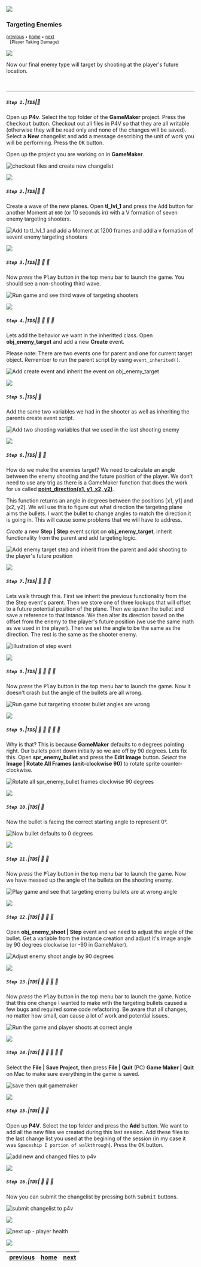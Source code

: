 ![](../images/line3.png)

### Targeting Enemies

<sub>[previous](../shooting-enemies/README.md#user-content-shooting-enemies) • [home](../README.md#user-content-gms2-top-down-shooter) • [next](../player-health/README.md#user-content-player-health) <br>
<kbd></kbd> &nbsp;&nbsp; [Player Taking Damage)</sub>

![](../images/line3.png)

Now our final enemy type will target by shooting at the player's future location. 

<br>

---


##### `Step 1.`\|`TDS`|:small_blue_diamond:

Open up **P4v**.  Select the top folder of the **GameMaker** project. Press the <kbd>Checkout</kbd> button.  Checkout out all files in P4V so that they are all writable (otherwise they will be read only and none of the changes will be saved). Select a **New** changelist and add a message describing the unit of work you will be performing. Press the <kbd>OK</kbd> button.

Open up the project you are working on in **GameMaker**. 

![checkout files and create new changelist](images/checkoutFiles.png)

![](../images/line2.png)

##### `Step 2.`\|`TDS`|:small_blue_diamond: :small_blue_diamond: 

Create a wave of the new planes. Open **tl_lvl_1** and press the <kbd>Add</kbd> button for another Moment at `600` (or 10 seconds in) with a V formation of seven enemy targeting shooters. 

![Add to tl_lvl_1 and add a Moment at 1200 frames and add a v formation of sevent enemy targeting shooters](images/ThirdWaveTimeline.png)

![](../images/line2.png)

##### `Step 3.`\|`TDS`|:small_blue_diamond: :small_blue_diamond: :small_blue_diamond:

Now *press* the <kbd>Play</kbd> button in the top menu bar to launch the game.  You should see a non-shooting third wave.

![Run game and see third wave of targeting shooters](images/VFormationWave3NotShooting.gif)

![](../images/line2.png)

##### `Step 4.`\|`TDS`|:small_blue_diamond: :small_blue_diamond: :small_blue_diamond: :small_blue_diamond:

Lets add the behavior we want in the inheritted class.  Open **obj_enemy_target** and add a new **Create** event.

Please note: There are two events one for parent and one for current target object. Remember to run the parent script by using `event_inherited()`.

![Add create event and inherit the event on obj_enemy_target](images/CreateEventTargetEnemy.png)

![](../images/line2.png)

##### `Step 5.`\|`TDS`| :small_orange_diamond:

Add the same two variables we had in the shooter as well as inheriting the parents create event script.

![Add two shooting variables that we used in the last shooting enemy](images/RateOfFireForTargetingEnemy.png)

![](../images/line2.png)

##### `Step 6.`\|`TDS`| :small_orange_diamond: :small_blue_diamond:

How do we make the enemies target? We need to calculate an angle between the enemy shooting and the future position of the player. We don't need to use any trig as there is a GameMaker function that does the work for us called **[point_direction(x1, y1, x2, y2)](https://manual.yoyogames.com/GameMaker_Language/GML_Reference/Maths_And_Numbers/Angles_And_Distance/point_direction.htm)**.
	
This function returns an angle in degrees between the positions [x1, y1] and [x2, y2]. We will use this to figure out what direction the targeting plane aims the bullets.  I want the bullet to change angles to match the direction it is going in. This will cause some problems that we will have to address.

*Create* a new **Step | Step** event script on **obj_enemy_target**, inherit functionality from the parent and add targeting logic.

![Add enemy target step and inherit from the parent and add shooting to the player's future position](images/StepTargetingEnemy.png)

![](../images/line2.png)

##### `Step 7.`\|`TDS`| :small_orange_diamond: :small_blue_diamond: :small_blue_diamond:

Lets walk through this.  First we inherit the previous functionality from the the Step event's parent.  Then we store one of three lookups that will offset to a future potential position of the plane.  Then we spawn the bullet and save a reference to that intance.  We then alter its direction based on the offset from the enemy to the player's future position (we use the same math as we used in the player).  Then we set the angle to be the same as the direction. The rest is the same as the shooter enemy.

![illustration of step event](images/StepTargetingEnemyExplained.png)

![](../images/line2.png)

##### `Step 8.`\|`TDS`| :small_orange_diamond: :small_blue_diamond: :small_blue_diamond: :small_blue_diamond:

Now *press* the <kbd>Play</kbd> button in the top menu bar to launch the game. Now it doesn't crash but the angle of the bullets are all wrong.

![Run game but targeting shooter bullet angles are wrong](images/AngleOfBulletMessedUp.png)

![](../images/line2.png)

##### `Step 9.`\|`TDS`| :small_orange_diamond: :small_blue_diamond: :small_blue_diamond: :small_blue_diamond: :small_blue_diamond:

Why is that?  This is because **GameMaker** defaults to `0` degrees pointing right.  Our bullets point down initially so we are off by 90 degrees.  Lets fix this.  Open **spr_enemy_bullet** and press the **Edit Image** button.  *Select* the **Image | Rotate All Frames (anit-clockwise 90)** to rotate sprite counter-clockwise.

![Rotate all spr_enemy_bullet frames clockwise 90 degrees](images/RotateBulletCounterClockwise.png)

![](../images/line2.png)

##### `Step 10.`\|`TDS`| :large_blue_diamond:

Now the bullet is facing the correct starting angle to represent 0°.

![Now bullet defaults to 0 degrees](images/FixedEnemyBulletAngle.png)

![](../images/line2.png)

##### `Step 11.`\|`TDS`| :large_blue_diamond: :small_blue_diamond: 

Now *press* the <kbd>Play</kbd> button in the top menu bar to launch the game. Now we have messed up the angle of the bullets on the shooting enemy.

![Play game and see that targeting enemy bullets are at wrong angle](images/BulletsWrongAngle.png)

![](../images/line2.png)


##### `Step 12.`\|`TDS`| :large_blue_diamond: :small_blue_diamond: :small_blue_diamond: 

Open **obj_enemy_shoot | Step** event and we need to adjust the angle of the bullet.  Get a variable from the instance creation and adjust it's image angle by 90 degrees clockwise (or -90 in GameMaker).

![Adjust enemy shoot angle by 90 degrees](images/RotateBulletClockwise90Degrees.png)

![](../images/line2.png)

##### `Step 13.`\|`TDS`| :large_blue_diamond: :small_blue_diamond: :small_blue_diamond:  :small_blue_diamond: 

Now *press* the <kbd>Play</kbd> button in the top menu bar to launch the game. Notice that this one change I wanted to make with the targeting bullets caused a few bugs and required some code refactoring.  Be aware that all changes, no matter how small, can cause a lot of work and potential issues.

![Run the game and player shoots at correct angle](images/TargetingEnemyComplete.gif)

![](../images/line2.png)

##### `Step 14.`\|`TDS`| :large_blue_diamond: :small_blue_diamond: :small_blue_diamond: :small_blue_diamond:  :small_blue_diamond: 

Select the **File | Save Project**, then press **File | Quit** (PC) **Game Maker | Quit** on Mac to make sure everything in the game is saved.

![save then quit gamemaker](images/saveQuit.png)

![](../images/line2.png)

##### `Step 15.`\|`TDS`| :large_blue_diamond: :small_orange_diamond: 

Open up **P4V**.  Select the top folder and press the **Add** button.  We want to add all the new files we created during this last session.  Add these files to the last change list you used at the begining of the session (in my case it was `Spaceship I portion of walkthrough`). Press the <kbd>OK</kbd> button.

![add new and changed files to p4v](images/add.png)

![](../images/line2.png)

##### `Step 16.`\|`TDS`| :large_blue_diamond: :small_orange_diamond:   :small_blue_diamond: 
Now you can submit the changelist by pressing both <kbd>Submit</kbd> buttons.

![submit changelist to p4v](images/submit.png)

![](../images/line.png)

<!-- <img src="https://via.placeholder.com/1000x100/45D7CA/000000/?text=Next Up - Player_Health"> -->
![next up - player health](images/banner.png)

![](../images/line.png)

| [previous](../shooting-enemies/README.md#user-content-shooting-enemies)| [home](../README.md#user-content-gms2-top-down-shooter) | [next](../player-health/README.md#user-content-player-health) |
|---|---|---|
